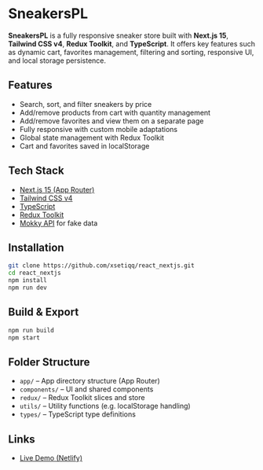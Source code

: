 # SneakersPL 

**SneakersPL** is a fully responsive sneaker store built with **Next.js 15**, **Tailwind CSS v4**, **Redux Toolkit**, and **TypeScript**. It offers key features such as dynamic cart, favorites management, filtering and sorting, responsive UI, and local storage persistence.

##  Features

-  Search, sort, and filter sneakers by price
-  Add/remove products from cart with quantity management
-  Add/remove favorites and view them on a separate page
-  Fully responsive with custom mobile adaptations
- Global state management with Redux Toolkit
-  Cart and favorites saved in localStorage


##  Tech Stack

- [Next.js 15 (App Router)](https://nextjs.org/)
- [Tailwind CSS v4](https://tailwindcss.com/)
- [TypeScript](https://www.typescriptlang.org/)
- [Redux Toolkit](https://redux-toolkit.js.org/)
- [Mokky API](https://bf8500b0f4f0c135.mokky.dev/items) for fake data

##  Installation

```bash
git clone https://github.com/xsetiqq/react_nextjs.git
cd react_nextjs
npm install
npm run dev
```

##  Build & Export

```bash
npm run build
npm start
```

## Folder Structure

- `app/` – App directory structure (App Router)
- `components/` – UI and shared components
- `redux/` – Redux Toolkit slices and store
- `utils/` – Utility functions (e.g. localStorage handling)
- `types/` – TypeScript type definitions

##  Links

- [Live Demo (Netlify)](https://sneakerspl.netlify.app/)
